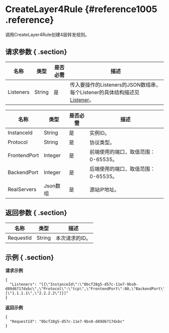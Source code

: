 # CreateLayer4Rule {#reference1005 .reference}

调用CreateLayer4Rule创建4层转发规则。

## 请求参数 { .section}

|名称|类型|是否必需|描述|
|--|--|----|--|
|Listeners|String|是|传入要操作的Listeners的JSON数组串，每个Listener的具体结构描述见[Listener](#)。|

|名称|类型|是否必需|描述|
|--|--|----|--|
|InstanceId|String|是|实例ID。|
|Protocol|String|是|协议类型。|
|FrontendPort|Integer|是|前端使用的端口，取值范围：0-65535。|
|BackendPort|Integer|是|后端使用的端口，取值范围：0-65535。|
|RealServers|Json数组|是|源站IP地址。|

## 返回参数 { .section}

|名称|类型|描述|
|--|--|--|
|RequestId|String|本次请求的ID。|

## 示例 { .section}

**请求示例**

```
{
  "Listeners": "[{\"InstanceId\":\"0bcf28g5-d57c-11e7-9bs0-d89d6717dxbc\",\"Protocol\":\"tcp\",\"FrontendPort\":80,\"BackendPort\":5,\"RealServers\":[\"1.1.1.1\",\"2.2.2.2\"]}]"
}

```

**返回示例**

```
{
  "RequestId": "0bcf28g5-d57c-11e7-9bs0-d89d6717dxbc"
}

```

